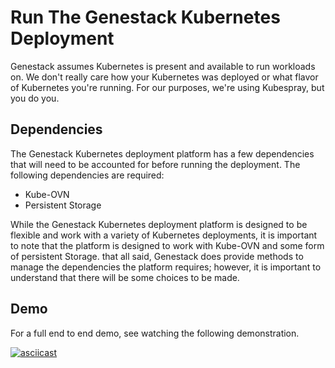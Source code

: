 # Run The Genestack Kubernetes Deployment

Genestack assumes Kubernetes is present and available to run workloads on. We don't really
care how your Kubernetes was deployed or what flavor of Kubernetes you're running. For our
purposes, we're using Kubespray, but you do you.

## Dependencies

The Genestack Kubernetes deployment platform has a few dependencies that will need to be
accounted for before running the deployment. The following dependencies are required:

* Kube-OVN
* Persistent Storage

While the Genestack Kubernetes deployment platform is designed to be flexible and work with
a variety of Kubernetes deployments, it is important to note that the platform is designed
to work with Kube-OVN and some form of persistent Storage. that all said, Genestack does
provide methods to manage the dependencies the platform requires; however, it is
important to understand that there will be some choices to be made.

## Demo

For a full end to end demo, see watching the following demonstration.

[![asciicast](https://asciinema.org/a/629780.svg)](https://asciinema.org/a/629780)

